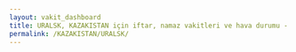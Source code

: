 ```yaml
---
layout: vakit_dashboard
title: URALSK, KAZAKISTAN için iftar, namaz vakitleri ve hava durumu - ilçe/eyalet seç
permalink: /KAZAKISTAN/URALSK/
---
```


<script type="text/javascript">
  var GLOBAL_COUNTRY = 'KAZAKISTAN';
  var GLOBAL_CITY = 'URALSK';
  var GLOBAL_STATE = '';
  var lat = 72;
  var lon = 21;
</script>
